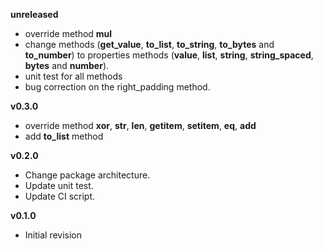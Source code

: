 **unreleased**

- override method __mul__
- change methods (**get_value**,  **to_list**, **to_string**, **to_bytes** and **to_number**) to properties methods 
(**value**,  **list**, **string**, **string_spaced**, **bytes** and **number**).
- unit test for all methods
- bug correction on the right_padding method.

**v0.3.0**
- override method __xor__, __str__,  __len__, __getitem__, __setitem__, __eq__, __add__
- add **to_list** method

**v0.2.0**
- Change package architecture.
- Update unit test.
- Update CI script.

**v0.1.0**
- Initial revision
